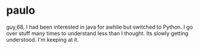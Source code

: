 # paulo
guy,68, I had been interested in java for awhile but switched to Python. I go over stuff many times to understand less than I thought. Its slowly getting understood. I'm keeping at it.
